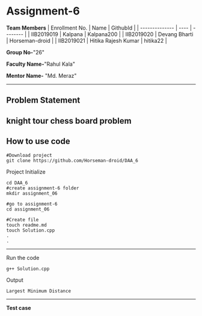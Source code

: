 # Assignment-6

**Team Members**
|   Enrollment No.  |   Name   | GithubId |
|   --------------  |   ----   | -------- |
|    IIB2019019  |   Kalpana | Kalpana200 | 
|    IIB2019020  |   Devang Bharti | Horseman-droid  |
|    IIB2019021  |   Hitika Rajesh Kumar | hitika22 |

**Group No-**"26"

**Faculty Name-**"Rahul Kala"

**Mentor Name-** "Md. Meraz"

---
## Problem Statement
knight tour chess board problem
---
## How to use code
```
#Download project
git clone https://github.com/Horseman-droid/DAA_6 
```
Project Initialize 
```
cd DAA_6
#create assignment-6 folder
mkdir assignment_06

#go to assignment-6
cd assignment_06

#Create file
touch readme.md
touch Solution.cpp
.
.
```
---

Run the code
```
g++ Solution.cpp
```
Output
```
Largest Minimum Distance
```
---

**Test case**
